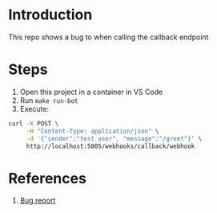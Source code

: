 # Introduction

This repo shows a bug to when calling the callback endpoint

# Steps
1. Open this project in a container in VS Code
2. Run `make run-bot`
3. Execute:
```bash
curl -X POST \
     -H "Content-Type: application/json" \
     -d '{"sender":"test_user", "message":"/greet"}' \
     http://localhost:5005/webhooks/callback/webhook
```
# References
1. [Bug report](https://github.com/RasaHQ/rasa/issues/9951)